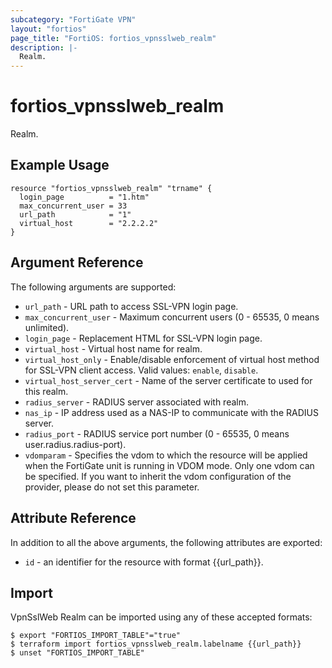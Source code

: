 ```yaml
---
subcategory: "FortiGate VPN"
layout: "fortios"
page_title: "FortiOS: fortios_vpnsslweb_realm"
description: |-
  Realm.
---
```


# fortios_vpnsslweb_realm
Realm.

## Example Usage

```hcl
resource "fortios_vpnsslweb_realm" "trname" {
  login_page          = "1.htm"
  max_concurrent_user = 33
  url_path            = "1"
  virtual_host        = "2.2.2.2"
}
```

## Argument Reference

The following arguments are supported:

* `url_path` - URL path to access SSL-VPN login page.
* `max_concurrent_user` - Maximum concurrent users (0 - 65535, 0 means unlimited).
* `login_page` - Replacement HTML for SSL-VPN login page.
* `virtual_host` - Virtual host name for realm.
* `virtual_host_only` - Enable/disable enforcement of virtual host method for SSL-VPN client access. Valid values: `enable`, `disable`.
* `virtual_host_server_cert` - Name of the server certificate to used for this realm.
* `radius_server` - RADIUS server associated with realm.
* `nas_ip` - IP address used as a NAS-IP to communicate with the RADIUS server.
* `radius_port` - RADIUS service port number (0 - 65535, 0 means user.radius.radius-port).
* `vdomparam` - Specifies the vdom to which the resource will be applied when the FortiGate unit is running in VDOM mode. Only one vdom can be specified. If you want to inherit the vdom configuration of the provider, please do not set this parameter.


## Attribute Reference

In addition to all the above arguments, the following attributes are exported:
* `id` - an identifier for the resource with format {{url_path}}.

## Import

VpnSslWeb Realm can be imported using any of these accepted formats:
```
$ export "FORTIOS_IMPORT_TABLE"="true"
$ terraform import fortios_vpnsslweb_realm.labelname {{url_path}}
$ unset "FORTIOS_IMPORT_TABLE"
```

